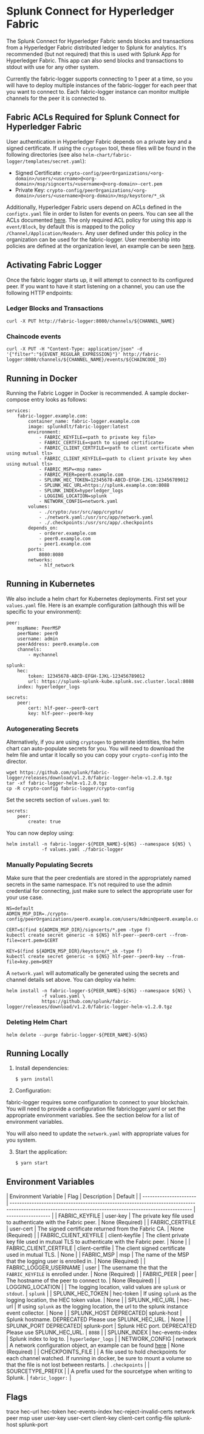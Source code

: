 # Splunk Connect for Hyperledger Fabric

The Splunk Connect for Hyperledger Fabric sends blocks and transactions from a Hyperledger Fabric distributed ledger to Splunk for analytics. It's recommended (but not required) that this is used with Splunk App for Hyperledger Fabric. This app can also send blocks and transactions to stdout with use for any other system.

Currently the fabric-logger supports connecting to 1 peer at a time, so you will have to deploy multiple instances of the fabric-logger for each peer that you want to connect to. Each fabric-logger instance can monitor multiple channels for the peer it is connected to.

## Fabric ACLs Required for Splunk Connect for Hyperledger Fabric

User authentication in Hyperledger Fabric depends on a private key and a signed certificate. If using the `cryptogen` tool, these files will be found in the following directories (see also `helm-chart/fabric-logger/templates/secret.yaml`):

-   Signed Certificate: `crypto-config/peerOrganizations/<org-domain>/users/<username>@<org-domain>/msp/signcerts/<username>@<org-domain>-cert.pem`
-   Private Key: `crypto-config/peerOrganizations/<org-domain>/users/<username>@<org-domain>/msp/keystore/*_sk`

Additionally, Hyperledger Fabric users depend on ACLs defined in the `configtx.yaml` file in order to listen for events on peers. You can see all the ACLs documented [here](https://github.com/hyperledger/fabric/blob/309194182870aebc1e5faf153ea9e4aabda25b8e/sampleconfig/configtx.yaml#L144). The only required ACL policy for using this app is `event/Block`, by default this is mapped to the policy `/Channel/Application/Readers`. Any user defined under this policy in the organization can be used for the fabric-logger. User membership into policies are defined at the organization level, an example can be seen [here](https://github.com/hyperledger/fabric/blob/309194182870aebc1e5faf153ea9e4aabda25b8e/sampleconfig/configtx.yaml#L38).

## Activating Fabric Logger

Once the fabric logger starts up, it will attempt to connect to its configured peer. If you want to have it start listening on a channel, you can use the following HTTP endpoints:

### Ledger Blocks and Transactions

    curl -X PUT http://fabric-logger:8080/channels/${CHANNEL_NAME}

### Chaincode events

    curl -X PUT -H "Content-Type: application/json" -d '{"filter":"${EVENT_REGULAR_EXPRESSION}"}' http://fabric-logger:8080/channels/${CHANNEL_NAME}/events/${CHAINCODE_ID}
 
## Running in Docker

Running the Fabric Logger in Docker is recommended. A sample docker-compose entry looks as follows:

    services:
        fabric-logger.example.com:
            container_name: fabric-logger.example.com
            image: splunkdlt/fabric-logger:latest
            environment:
                - FABRIC_KEYFILE=<path to private key file>
                - FABRIC_CERTFILE=<path to signed certificate>
                - FABRIC_CLIENT_CERTFILE=<path to client certificate when using mutual tls>
                - FABRIC_CLIENT_KEYFILE=<path to client private key when using mutual tls>
                - FABRIC_MSP=<msp name>
                - FABRIC_PEER=peer0.example.com
                - SPLUNK_HEC_TOKEN=12345678-ABCD-EFGH-IJKL-123456789012
                - SPLUNK_HEC_URL=https://splunk.example.com:8088
                - SPLUNK_INDEX=hyperledger_logs
                - LOGGING_LOCATION=splunk
                - NETWORK_CONFIG=network.yaml
            volumes:
                - ./crypto:/usr/src/app/crypto/
                - ./network.yaml:/usr/src/app/network.yaml
                - ./.checkpoints:/usr/src/app/.checkpoints
            depends_on:
                - orderer.example.com
                - peer0.example.com
                - peer1.example.com
            ports:
                8080:8080
            networks:
                - hlf_network

## Running in Kubernetes

We also include a helm chart for Kubernetes deployments. First set your `values.yaml` file. Here is an example configuration (although this will be specific to your environment):

    peer:
        mspName: PeerMSP
        peerName: peer0
        username: admin
        peerAddress: peer0.example.com
        channels:
            - mychannel

    splunk:
        hec:
            token: 12345678-ABCD-EFGH-IJKL-123456789012
            url: https://splunk-splunk-kube.splunk.svc.cluster.local:8088
        index: hyperledger_logs

    secrets:
        peer:
            cert: hlf-peer--peer0-cert
            key: hlf-peer--peer0-key

### Autogenerating Secrets

Alternatively, if you are using `cryptogen` to generate identities, the helm chart can auto-populate secrets for you. You will need to download the helm file and untar it locally so you can copy your `crypto-config` into the director.

    wget https://github.com/splunk/fabric-logger/releases/download/v1.2.0/fabric-logger-helm-v1.2.0.tgz
    tar -xf fabric-logger-helm-v1.2.0.tgz
    cp -R crypto-config fabric-logger/crypto-config

Set the secrets section of `values.yaml` to:

    secrets:
        peer:
            create: true

You can now deploy using:

    helm install -n fabric-logger-${PEER_NAME}-${NS} --namespace ${NS} \
                 -f values.yaml ./fabric-logger

### Manually Populating Secrets

Make sure that the peer credentials are stored in the appropriately named secrets in the same namespace. It's not required to use the admin credential for connecting, just make sure to select the appropriate user for your use case.

    NS=default
    ADMIN_MSP_DIR=./crypto-config/peerOrganizations/peer0.example.com/users/Admin@peer0.example.com/msp

    CERT=$(find ${ADMIN_MSP_DIR}/signcerts/*.pem -type f)
    kubectl create secret generic -n ${NS} hlf-peer--peer0-cert --from-file=cert.pem=$CERT

    KEY=$(find ${ADMIN_MSP_DIR}/keystore/*_sk -type f)
    kubectl create secret generic -n ${NS} hlf-peer--peer0-key --from-file=key.pem=$KEY

A `network.yaml` will automatically be generated using the secrets and channel details set above. You can deploy via helm:

    helm install -n fabric-logger-${PEER_NAME}-${NS} --namespace ${NS} \
                 -f values.yaml \
                 https://github.com/splunk/fabric-logger/releases/download/v1.2.0/fabric-logger-helm-v1.2.0.tgz

### Deleting Helm Chart

    helm delete --purge fabric-logger-${PEER_NAME}-${NS}

## Running Locally

1.  Install dependencies:

        $ yarn install

2.  Configuration:

fabric-logger requires some configuration to connect to your blockchain. You will need to provide a configuration file fabriclogger.yaml or set the appropriate environment variables. See the section below for a list of environment variables.

You will also need to update the `network.yaml` with appropriate values for you system.

3.  Start the application:

        $ yarn start

## Environment Variables

| Environment Variable   | Flag             | Description                                                                                                                                              | Default            |
| ---------------------- | -------------------------------------------------------------------------------------------------------------------------------------------------------- | ------------------ |
| FABRIC_KEYFILE         | user-key         | The private key file used to authenticate with the Fabric peer.                                                                                          | None (Required)    |
| FABRIC_CERTFILE        | user-cert        | The signed certificate returned from the Fabric CA.                                                                                                      | None (Required)    |
| FABRIC_CLIENT_KEYFILE  | client-keyfile   | The client private key file used in mutual TLS to authenticate with the Fabric peer.                                                                     | None               |
| FABRIC_CLIENT_CERTFILE | client-certfile  | The client signed certificate used in mutual TLS.                                                                                                        | None               |
| FABRIC_MSP             | msp              | The name of the MSP that the logging user is enrolled in.                                                                                                | None (Required)    |
| FABRIC_LOGGER_USERNAME | user             | The username the that the `FABRIC_KEYFILE` is enrolled under.                                                                                            | None (Required)    |
| FABRIC_PEER            | peer             | The hostname of the peer to connect to.                                                                                                                  | None (Required)    |
| LOGGING_LOCATION       |                  | The logging location, valid values are `splunk` or `stdout`.                                                                                             | `splunk`           |
| SPLUNK_HEC_TOKEN       | hec-token        | If using `splunk` as the logging location, the HEC token value.                                                                                          | None               |
| SPLUNK_HEC_URL         | hec-url          | If using `splunk` as the logging location, the url to the splunk instance event collector.                                                               | None               |
| SPLUNK_HOST  DEPRECATED| splunk-host      | Splunk hostname. DEPRECATED Please use SPLUNK_HEC_URL.                                                                                                   | None               |
| SPLUNK_PORT  DEPRECATED| splunk-port      | Splunk HEC port. DEPRECATED Please use SPLUNK_HEC_URL.                                                                                                   | `8088`             |
| SPLUNK_INDEX           | hec-events-index | Splunk index to log to.                                                                                                                                  | `hyperledger_logs` |
| NETWORK_CONFIG         | network          | A network configuration object, an example can be found [here](https://hyperledger.github.io/fabric-sdk-node/release-1.4/tutorial-network-config.html)   | None (Required)    |
| CHECKPOINTS_FILE       |                  | A file used to hold checkpoints for each channel watched. If running in docker, be sure to mount a volume so that the file is not lost between restarts. | `.checkpoints`     |
| SOURCETYPE_PREFIX      |                  | A prefix used for the sourcetype when writing to Splunk.                                                                                                 | `fabric_logger:`   |

## Flags
trace
hec-url
hec-token
hec-events-index
hec-reject-invalid-certs
network
peer
msp
user
user-key
user-cert
client-key
client-cert
config-file
splunk-host
splunk-port